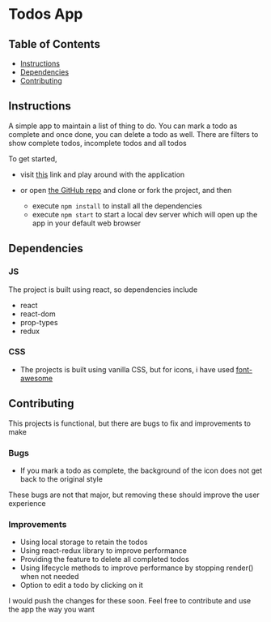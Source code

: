 # Todos App

## Table of Contents

- [Instructions](#instructions)
- [Dependencies](#dependencies)
- [Contributing](#contributing)

## Instructions

A simple app to maintain a list of thing to do. You can mark a todo as complete and once done, you can delete a todo as well. There are filters to show complete todos, incomplete todos and all todos

To get started,

- visit [this](https://am-an-kumar.github.io/todos/) link and play around with the application
- or open [the GitHub repo](https://github.com/am-an-kumar/todos/) and clone or fork the project, and then

  - execute `npm install` to install all the dependencies
  - execute `npm start` to start a local dev server which will open up the app in your default web browser

## Dependencies

### JS

The project is built using react, so dependencies include

- react
- react-dom
- prop-types
- redux

### CSS

- The projects is built using vanilla CSS, but for icons, i have used [font-awesome](https://fontawesome.com/)

## Contributing

This projects is functional, but there are bugs to fix and improvements to make

### Bugs

- If you mark a todo as complete, the background of the icon does not get back to the original style

These bugs are not that major, but removing these should improve the user experience

### Improvements

- Using local storage to retain the todos
- Using react-redux library to improve performance
- Providing the feature to delete all completed todos
- Using lifecycle methods to improve performance by stopping render() when not needed
- Option to edit a todo by clicking on it

I would push the changes for these soon. Feel free to contribute and use the app the way you want
